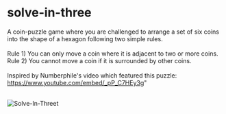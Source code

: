 # solve-in-three
A coin-puzzle game where you are challenged to arrange a set of six coins into the shape of a hexagon following two simple rules.</br>
</br>
  Rule 1) You can only move a coin where it is adjacent to two or more coins.</br>
  Rule 2) You cannot move a coin if it is surrounded by other coins.</br>
</br>
Inspired by Numberphile's video which featured this puzzle: https://www.youtube.com/embed/_pP_C7HEy3g"
</br>
</br>

![Solve-In-Threet](https://imgur.com/a/wlH5GsW)

